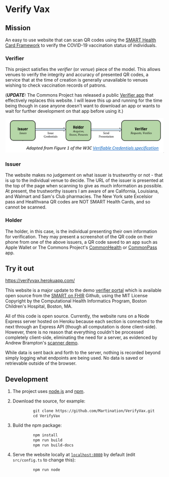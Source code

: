 # Verify Vax

## Mission

An easy to use website that can scan QR codes using the [SMART Health Card Framework](https://spec.smarthealth.cards/) to verify the COVID-19 vaccination status of individuals.

### Verifier

This project satisfies the _verifier_ (or _venue_) piece of the model. This allows venues to verify the integrity and accuracy of presented QR codes, a service that at the time of creation is generally unavailable to venues wishing to check vaccination records of patrons.

(***UPDATE:*** The Commons Project has released a public [Verifier app](https://thecommonsproject.org/smart-health-card-verifier) that effectively replaces this website. I will leave this up and running for the time being though in case anyone doesn't want to download an app or wants to wait for further development on that app before using it.)

![Conceptual Model](model.png)

### Issuer

The website makes no judgement on what issuer is trustworthy or not - that is up to the individual venue to decide. The URL of the issuer is presented at the top of the page when scanning to give as much information as possible. At present, the trustworthy issuers I am aware of are California, Louisiana, and Walmart and Sam's Club pharmacies. The New York sate Excelsior pass and Healthvana QR codes are NOT SMART Health Cards, and so cannot be scanned.

### Holder

The holder, in this case, is the individual presenting their own information for verification. They may present a screenshot of the QR code on their phone from one of the above issuers, a QR code saved to an app such as Apple Wallet or The Commons Project's [CommonHealth](https://thecommonsproject.org/commonhealth) or [CommonPass](https://thecommonsproject.org/commonpass) app.

## Try it out

<https://verifyvax.herokuapp.com/>

This website is a major update to the demo [verifier portal](https://demo-portals.smarthealth.cards/VerifierPortal.html) which is available open source from the [SMART on FHIR](https://github.com/smart-on-fhir/health-cards-tests/tree/master/demo-portals) Github, using the MIT License Copyright by the Computational Health Informatics Program, Boston Children's Hospital, Boston, MA.

All of this code is open source. Currently, the website runs on a Node Express server hosted on Heroku because each section is connected to the next through an Express API (though all computation is done client-side). However, there is no reason that everything couldn't be processed completely client-side, eliminating the need for a server, as evidenced by Andrew Brampton's [scanner demo](https://bramp.github.io/smart-health-card-scanner/).

While data is sent back and forth to the server, nothing is recorded beyond simply logging what endpoints are being used. No data is saved or retrievable outside of the browser.

## Development

1. The project uses [node.js](https://nodejs.org/) and [npm](https://docs.npmjs.com/downloading-and-installing-node-js-and-npm).

2. Download the source, for example:

                git clone https://github.com/Martination/VerifyVax.git
                cd VerifyVax

3. Build the npm package:

                npm install
                npm run build
                npm run build-docs

4. Serve the website locally at [`localhost:8080`](http://localhost:8080/) by default (edit `src/config.ts` to change this):

                npm run node
